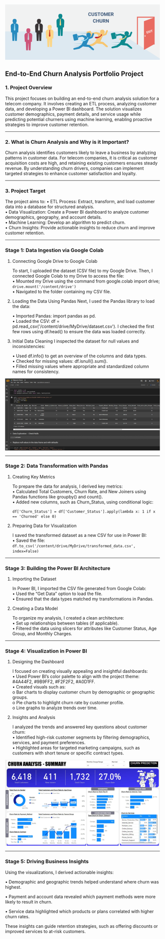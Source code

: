 ![CustomerChurn](src/Customer-Churn.png)

## End-to-End Churn Analysis Portfolio Project

### 1. Project Overview

This project focuses on building an end-to-end churn analysis solution for a telecom company. It involves creating an ETL process, analyzing customer data, and developing a Power BI dashboard. The solution visualizes customer demographics, payment details, and service usage while predicting potential churners using machine learning, enabling proactive strategies to improve customer retention.
________________________________________

### 2. What is Churn Analysis and Why is it Important?

Churn analysis identifies customers likely to leave a business by analyzing patterns in customer data. For telecom companies, it is critical as customer acquisition costs are high, and retaining existing customers ensures steady revenue. By understanding churn drivers, companies can implement targeted strategies to enhance customer satisfaction and loyalty.
________________________________________

### 3. Project Target

The project aims to:
    •	ETL Process: Extract, transform, and load customer data into a database for structured analysis.    
    •	Data Visualization: Create a Power BI dashboard to analyze customer demographics, geography, and account details.   
    •	Machine Learning: Develop an algorithm to predict churn.    
    •	Churn Insights: Provide actionable insights to reduce churn and improve customer retention.

________________________________________

### Stage 1: Data Ingestion via Google Colab

1. Connecting Google Drive to Google Colab

    To start, I uploaded the dataset (CSV file) to my Google Drive. Then, I connected Google Colab to my Drive to access the file:    
    •	Mounted my Drive using the command from google.colab import drive; ``` drive.mount('/content/drive') ```  
    •	Navigated to the folder containing my CSV file.
   
3. Loading the Data Using Pandas
    Next, I used the Pandas library to load the data:
    
    •	Imported Pandas: import pandas as pd.    
    •	Loaded the CSV: df = pd.read_csv('/content/drive/MyDrive/dataset.csv').
    I checked the first few rows using df.head() to ensure the data was loaded correctly.
   
4. Initial Data Cleaning
    I inspected the dataset for null values and inconsistencies:
    
    •	Used df.info() to get an overview of the columns and data types.    
    •	Checked for missing values: df.isnull().sum().    
    •	Filled missing values where appropriate and standardized column names for consistency.

![ETL Google Colab](/src/ETL%20Google%20Colab%20&%20Drive.JPG)
________________________________________

### Stage 2: Data Transformation with Pandas

1. Creating Key Metrics
   
    To prepare the data for analysis, I derived key metrics:    
    •	Calculated Total Customers, Churn Rate, and New Joiners using Pandas functions like groupby() and count().    
    •	Added new columns, such as Churn_Status, using conditional logic:
   
    ```
    df['Churn_Status'] = df['Customer_Status'].apply(lambda x: 1 if x == 'Churned' else 0)
    ```
   
2. Preparing Data for Visualization
   
    I saved the transformed dataset as a new CSV for use in Power BI:    
    •	Saved the file: ``` df.to_csv('/content/drive/MyDrive/transformed_data.csv', index=False) ```
________________________________________

### Stage 3: Building the Power BI Architecture

1. Importing the Dataset
   
    In Power BI, I imported the CSV file generated from Google Colab:    
    •	Used the “Get Data” option to load the file.    
    •	Ensured that the data types matched my transformations in Pandas.
   
2. Creating a Data Model

    To organize my analysis, I created a clean architecture:    
    •	Set up relationships between tables (if applicable).    
    •	Filtered the data using slicers for attributes like Customer Status, Age Group, and Monthly Charges.
________________________________________

### Stage 4: Visualization in Power BI

1. Designing the Dashboard
   
    I focused on creating visually appealing and insightful dashboards:    
    •	Used Power BI’s color palette to align with the project theme: #4A44F2, #9B9FF2, #F2F2F2, #A0D1FF.    
    •	Created visuals such as:    
        o	Bar charts to display customer churn by demographic or geographic groups.    
        o	Pie charts to highlight churn rate by customer profile.    
        o	Line graphs to analyze trends over time.
   
2. Insights and Analysis
   
    I analyzed the trends and answered key questions about customer churn:    
    •	Identified high-risk customer segments by filtering demographics, services, and payment preferences.    
    •	Highlighted areas for targeted marketing campaigns, such as customers with short tenure or specific contract types.

![ChurnVisualization](/src/Churn%20Analysis%20Summary.JPG)
________________________________________

### Stage 5: Driving Business Insights

Using the visualizations, I derived actionable insights:

•	Demographic and geographic trends helped understand where churn was highest.

•	Payment and account data revealed which payment methods were more likely to result in churn.

•	Service data highlighted which products or plans correlated with higher churn rates.

These insights can guide retention strategies, such as offering discounts or improved services to at-risk customers.

